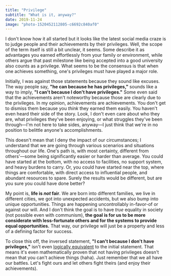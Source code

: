 ```yaml
---
title: "Privilege"
subtitle: "What is it, anyway?"
date: 2019-11-24
image: "photo-1520452112805-c6692c840af0"
---
```


I don't know how it all started but it looks like the latest social media craze is to judge people and their achievements by their privileges. Well, the scope of the term itself is still a bit unclear, it seems. Some describe it as advantages you earned effortlessly from your family or environment, while others argue that past milestone like being accepted into a good university also counts as a privilege. What seems to be the consensus is that when one achieves something, one's privileges must have played a major role.

Initially, I was against those statements because they sound like excuses. The way people say, **"he can because he has privileges,"** sounds like a way to imply, **"I can't because I don't have privileges."** Some even said that the achievements aren't noteworthy because those are clearly due to the privileges. In my opinion, achievements are achievements. You don't get to dismiss them because you *think* they earned them easily. You haven't even heard their side of the story. Look, I don't even care about who they are, what privileges they've been enjoying, or what struggles they've been through—I'm not here to take sides, anyway—I just think that we're in no position to belittle anyone's accomplishments.

This doesn't mean that I deny the impact of our circumstances; I understand that we are going through various scenarios and situations throughout our life. One's path is, with most certainty, different from others'—some being significantly easier or harder than average. You could have started at the bottom, with no access to facilities, no support system, and heavy burdens to carry. Or, you could have started near the top, where things are comfortable, with direct access to influential people, and abundant resources to spare. Surely the results would be different, but are you sure you could have done better?

My point is, **life is *not* fair**. We are born into different families, we live in different cities, we got into unexpected accidents, but we also bump into unique opportunities. Things are happening uncontrollably in-favor-of or against our will. And I don't think the goal is to have *true* equality in society (not possible even with communism), **the goal is for us to be more considerate with less-fortunate others and for the systems to provide equal opportunities.** That way, our privilege will just be a property and less of a defining factor for success.

To close this off, the inversed statement, **"I can't because I don't have privileges,"** isn't even [logically equivalent](https://www.varsitytutors.com/hotmath/hotmath_help/topics/converse-inverse-contrapositive) to the initial statement. That means it's even mathematically proven that not having privileges doesn't mean that you can't achieve things (haha). Just remember that we all have our battles. Let's fight ours and let others fight theirs (and enjoy their achievements).

